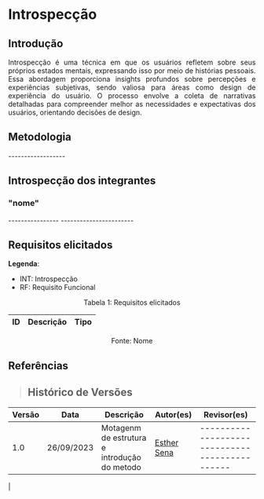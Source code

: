 # Introspecção

## Introdução

<p style=" text-align: justify">
Introspecção é uma técnica em que os usuários refletem sobre seus próprios estados mentais, expressando isso por meio de histórias pessoais. Essa abordagem proporciona insights profundos sobre percepções e experiências subjetivas, sendo valiosa para áreas como design de experiência do usuário. O processo envolve a coleta de narrativas detalhadas para compreender melhor as necessidades e expectativas dos usuários, orientando decisões de design.
</p>

## Metodologia

<p style=" text-align: justify">
 ------------------
</p>

## Introspecção dos integrantes

### "nome"

<p style=" text-align: justify">
 ----------------
-----------------------
</p>


## Requisitos elicitados

**Legenda**:

* INT: Introspecção
* RF: Requisito Funcional

<div style="text-align: center">
<p>Tabela 1: Requisitos elicitados</p>
</div>

| ID | Descrição | Tipo |
|----|:---------:|------|


<div style="text-align: center">
<p>Fonte: Nome </p>
</div>

## Referências



> ## Histórico de Versões

| Versão | Data       | Descrição                            | Autor(es)                                      | Revisor(es)                                    |
| ------ | ---------- | ------------------------------------ | ---------------------------------------------- | ---------------------------------------------- |
| 1.0 | 26/09/2023 | Motagenm de estrutura e introdução do metodo | [Esther Sena](https://github.com/esmsena) | ---------------------------------------------- |
|
